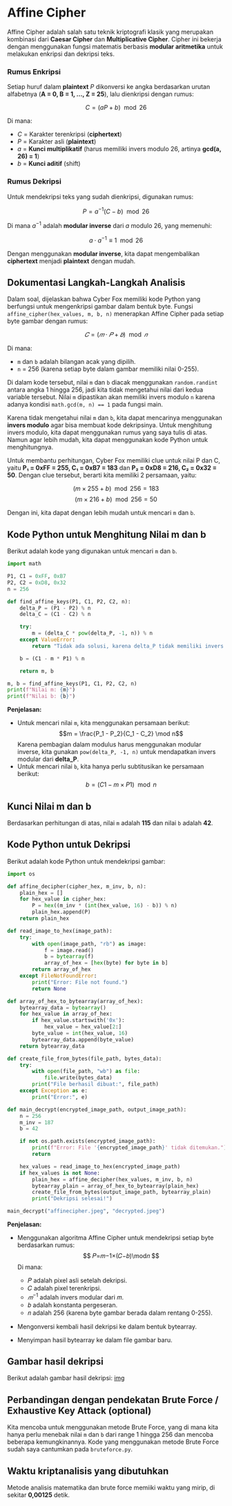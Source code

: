 # Affine Cipher

Affine Cipher adalah salah satu teknik kriptografi klasik yang merupakan kombinasi dari **Caesar Cipher** dan **Multiplicative Cipher**. Cipher ini bekerja dengan menggunakan fungsi matematis berbasis **modular aritmetika** untuk melakukan enkripsi dan dekripsi teks.

### **Rumus Enkripsi**

Setiap huruf dalam **plaintext** $P$ dikonversi ke angka berdasarkan urutan alfabetnya (**A = 0, B = 1, ..., Z = 25**), lalu dienkripsi dengan rumus:

$$C = (aP + b)\mod 26$$

Di mana:

- $C$ = Karakter terenkripsi (**ciphertext**)
- $P$ = Karakter asli (**plaintext**)
- $a$ = **Kunci multiplikatif** (harus memiliki invers modulo 26, artinya **gcd(a, 26) = 1**)
- $b$ = **Kunci aditif** (shift)

### **Rumus Dekripsi**

Untuk mendekripsi teks yang sudah dienkripsi, digunakan rumus:

$$P = a^{-1} (C - b) \mod 26$$

Di mana $a^{-1}$ adalah **modular inverse** dari $a$ modulo 26, yang memenuhi:

$$a \cdot a^{-1} \equiv 1 \mod 26$$

Dengan menggunakan **modular inverse**, kita dapat mengembalikan **ciphertext** menjadi **plaintext** dengan mudah.

## Dokumentasi Langkah-Langkah Analisis

Dalam soal, dijelaskan bahwa Cyber Fox memiliki kode Python yang berfungsi untuk mengenkripsi gambar dalam bentuk byte. Fungsi `affine_cipher(hex_values, m, b, n)` menerapkan Affine Cipher pada setiap byte gambar dengan rumus:

$$𝐶=(𝑚⋅𝑃+𝑏)\mod  𝑛$$

Di mana:

- `m` dan `b` adalah bilangan acak yang dipilih.
- `n` = 256 (karena setiap byte dalam gambar memiliki nilai 0-255).

Di dalam kode tersebut, nilai `m` dan `b` diacak menggunakan `random.randint` antara angka 1 hingga 256, jadi kita tidak mengetahui nilai dari kedua variable tersebut. Nilai `m` dipastikan akan memiliki invers modulo `n` karena adanya kondisi `math.gcd(m, n) == 1` pada fungsi main.

Karena tidak mengetahui nilai `m` dan `b`, kita dapat mencarinya menggunakan **invers modulo** agar bisa membuat kode dekripsinya. Untuk menghitung invers modulo, kita dapat menggunakan rumus yang saya tulis di atas. Namun agar lebih mudah, kita dapat menggunakan kode Python untuk menghitungnya.

Untuk membantu perhitungan, Cyber Fox memiliki clue untuk nilai P dan C, yaitu **P₁ = 0xFF = 255, C₁ = 0xB7 = 183** dan **P₂ = 0xD8 = 216, C₂ = 0x32 = 50**. Dengan clue tersebut, berarti kita memiliki 2 persamaan, yaitu:

$$(m×255+b)\mod256=183$$
$$(m×216+b)\mod256=50$$

Dengan ini, kita dapat dengan lebih mudah untuk mencari `m` dan `b`.

## Kode Python untuk Menghitung Nilai m dan b

Berikut adalah kode yang digunakan untuk mencari `m` dan `b`.

```py
import math

P1, C1 = 0xFF, 0xB7
P2, C2 = 0xD8, 0x32
n = 256

def find_affine_keys(P1, C1, P2, C2, n):
    delta_P = (P1 - P2) % n
    delta_C = (C1 - C2) % n

    try:
        m = (delta_C * pow(delta_P, -1, n)) % n
    except ValueError:
        return "Tidak ada solusi, karena delta_P tidak memiliki invers modulo."

    b = (C1 - m * P1) % n

    return m, b

m, b = find_affine_keys(P1, C1, P2, C2, n)
print(f"Nilai m: {m}")
print(f"Nilai b: {b}")
```

**Penjelasan:**

- Untuk mencari nilai `m`, kita menggunakan persamaan berikut:
  $$m = \frac{P_1 - P_2}{C_1 - C_2} \mod n$$
  Karena pembagian dalam modulus harus menggunakan modular inverse, kita gunakan `pow(delta_P, -1, n)` untuk mendapatkan invers modular dari **delta_P**.
- Untuk mencari nilai `b`, kita hanya perlu subtitusikan ke persamaan berikut:
  $$b=(C1−m×P1)\mod n$$

## Kunci Nilai m dan b

Berdasarkan perhitungan di atas, nilai `m` adalah **115** dan nilai `b` adalah **42**.

## Kode Python untuk Dekripsi

Berikut adalah kode Python untuk mendekripsi gambar:

```py
import os

def affine_decipher(cipher_hex, m_inv, b, n):
    plain_hex = []
    for hex_value in cipher_hex:
        P = hex((m_inv * (int(hex_value, 16) - b)) % n)
        plain_hex.append(P)
    return plain_hex

def read_image_to_hex(image_path):
    try:
        with open(image_path, "rb") as image:
            f = image.read()
            b = bytearray(f)
            array_of_hex = [hex(byte) for byte in b]
        return array_of_hex
    except FileNotFoundError:
        print("Error: File not found.")
        return None

def array_of_hex_to_bytearray(array_of_hex):
    bytearray_data = bytearray()
    for hex_value in array_of_hex:
        if hex_value.startswith('0x'):
            hex_value = hex_value[2:]
        byte_value = int(hex_value, 16)
        bytearray_data.append(byte_value)
    return bytearray_data

def create_file_from_bytes(file_path, bytes_data):
    try:
        with open(file_path, "wb") as file:
            file.write(bytes_data)
        print("File berhasil dibuat:", file_path)
    except Exception as e:
        print("Error:", e)

def main_decrypt(encrypted_image_path, output_image_path):
    n = 256
    m_inv = 187
    b = 42

    if not os.path.exists(encrypted_image_path):
        print(f"Error: File '{encrypted_image_path}' tidak ditemukan.")
        return

    hex_values = read_image_to_hex(encrypted_image_path)
    if hex_values is not None:
        plain_hex = affine_decipher(hex_values, m_inv, b, n)
        bytearray_plain = array_of_hex_to_bytearray(plain_hex)
        create_file_from_bytes(output_image_path, bytearray_plain)
        print("Dekripsi selesai!")

main_decrypt("affinecipher.jpeg", "decrypted.jpeg")
```

**Penjelasan:**

- Menggunakan algoritma Affine Cipher untuk mendekripsi setiap byte berdasarkan rumus:
  $$ 𝑃=𝑚−1×(𝐶−𝑏)\mod𝑛 $$
  Di mana:

  - 𝑃 adalah pixel asli setelah dekripsi.
  - 𝐶 adalah pixel terenkripsi.
  - $𝑚^{-1}$ adalah invers modular dari 𝑚.
  - 𝑏 adalah konstanta pergeseran.
  - 𝑛 adalah 256 (karena byte gambar berada dalam rentang 0-255).

- Mengonversi kembali hasil dekripsi ke dalam bentuk bytearray.
- Menyimpan hasil bytearray ke dalam file gambar baru.

## Gambar hasil dekripsi

Berikut adalah gambar hasil dekripsi:
[img](decrypted.jpeg)

## Perbandingan dengan pendekatan Brute Force / Exhaustive Key Attack (optional)

Kita mencoba untuk menggunakan metode Brute Force, yang di mana kita hanya perlu menebak nilai `m` dan `b` dari range 1 hingga 256 dan mencoba beberapa kemungkinannya. Kode yang menggunakan metode Brute Force sudah saya cantumkan pada `bruteforce.py`.

## Waktu kriptanalisis yang dibutuhkan

Metode analisis matematika dan brute force memiiki waktu yang mirip, di sekitar **0,00125** detik.
